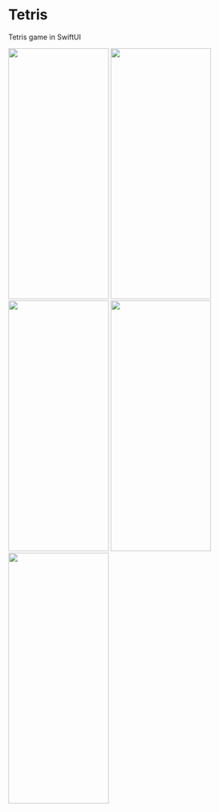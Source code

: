 # Tetris
Tetris game in SwiftUI

<img src="https://user-images.githubusercontent.com/62436303/171605517-9790579a-7f14-4c74-8685-d846ce8e0dbe.PNG" width="200" height="500" />

<img src="https://user-images.githubusercontent.com/62436303/171605523-2daeb1e0-0b2c-44ab-a884-eeefe8d7faa9.PNG" width="200" height="500" />
<img src="https://user-images.githubusercontent.com/62436303/171605529-bc6e03b0-12f8-4bc6-bffb-78945440b943.PNG" width="200" height="500" />
<img src="https://user-images.githubusercontent.com/62436303/171605533-e5df7e33-c6b3-4728-960f-f49ceacd8d7b.PNG" width="200" height="500" />
<img src="https://user-images.githubusercontent.com/62436303/171605507-47d32b63-0340-4cd3-8a70-95f61ebac7c7.PNG" width="200" height="500" />
